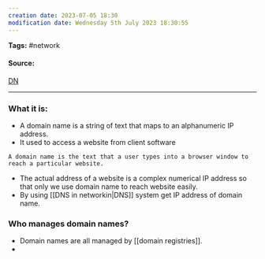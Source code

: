 ```yaml
---
creation date: 2023-07-05 18:30
modification date: Wednesday 5th July 2023 18:30:55
---
```


**Tags:** #network 

#### Source:
[DN](https://www.cloudflare.com/learning/dns/glossary/what-is-a-domain-name/)

--------------------------------------

### What it is:

* A domain name is a string of text that maps to an alphanumeric IP address.
* It used to access a website from client software

`A domain name is the text that a user types into a browser window to reach a particular website.`

* The actual address of a website is a complex numerical IP address so that only we use domain name to reach website easily.
* By using [[DNS in networkin|DNS]] system get IP address of domain name.


### Who manages domain names?

* Domain names are all managed by [[domain registries]].
* 


